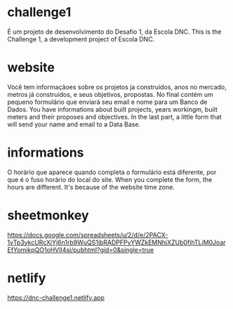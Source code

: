 # challenge1
É um projeto de desenvolvimento do Desafio 1, da Escola DNC.
This is the Challenge 1, a development project of Escola DNC.

# website
Você tem informaçãoes sobre os projetos ja construídos, anos no mercado, metros já construidos, e seus objetivos, propostas. No final contém um pequeno formulário que enviará seu email e nome para um Banco de Dados.
You have informations about built projects, years workingm, built meters and their proposes and objectives. In the last part, a little form that will send your name and email to a Data Base.

# informations 
O horário que aparece quando completa o formulário está diferente, por que é o fuso horário do local do site.
When you complete the form, the hours are different. It's because of the website time zone.

# sheetmonkey
https://docs.google.com/spreadsheets/u/2/d/e/2PACX-1vTp3ykcURcXiYj6n1rb9WuQS1ibRADPFPyYWZkEMNhiXZUb0fjhTLjM0JoarEfYomikpQO1oHVlI4sj/pubhtml?gid=0&single=true

# netlify
https://dnc-challenge1.netlify.app
